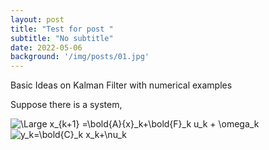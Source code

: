 ```yaml
---
layout: post
title: "Test for post "
subtitle: "No subtitle"
date: 2022-05-06
background: '/img/posts/01.jpg'
---
```


Basic Ideas on Kalman Filter with numerical examples

Suppose there is a system,

<img src="https://latex.codecogs.com/svg.latex?\Large&space;x_{k+1} =\bold{A}{x}_k+\bold{F}_k u_k + \omega_k" title="\Large x_{k+1} =\bold{A}{x}_k+\bold{F}_k u_k + \omega_k" />

<img src="https://latex.codecogs.com/svg.latex?\Large&space;y_k=\bold{C}_k x_k+\nu_k" title="y_k=\bold{C}_k x_k+\nu_k" />





